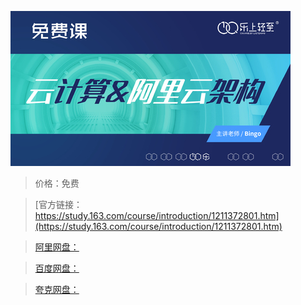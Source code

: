 
![img](../../../assets/study163/free/4cca2a7ded414709aad68950b6fd527b.jpg)

> 价格：免费

> [官方链接：https://study.163.com/course/introduction/1211372801.htm](https://study.163.com/course/introduction/1211372801.htm)

> [阿里网盘：]()

> [百度网盘：]()

> [夸克网盘：]()
